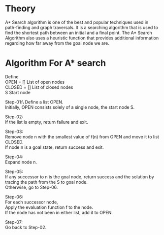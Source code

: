 # Theory
A* Search algorithm is one of the best and popular techniques used in path-finding and graph traversals.
It is a searching algorithm that is used to find the shortest path between an initial and a final point.
The A* Search Algorithm also uses a heuristic function that provides additional information regarding how 
far away from the goal node we are.
    
# Algorithm For A* search

Define\
OPEN = []      List of open nodes\
CLOSED = []    List of closed nodes\
S              Start node 

Step-01:\ 
Define a list OPEN.\
Initially, OPEN consists solely of a single node, the start node S.
 
Step-02: \
If the list is empty, return failure and exit.
 
Step-03:\
Remove node n with the smallest value of f(n) from OPEN and move it to list CLOSED.\
If node n is a goal state, return success and exit.
 
Step-04:\
Expand node n.
 
Step-05:\
If any successor to n is the goal node, return success and the solution by tracing the path from the S to goal node.\
Otherwise, go to Step-06.

Step-06: \
For each successor node,\
Apply the evaluation function f to the node.\
If the node has not been in either list, add it to OPEN.
 
Step-07:\
Go back to Step-02.